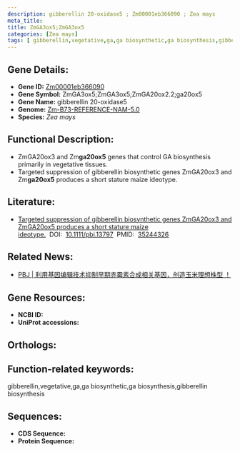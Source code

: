 ```yaml
---
description: gibberellin 20-oxidase5 ; Zm00001eb366090 ; Zea mays
meta_title:
title: ZmGA3ox5;ZmGA3ox5
categories: [Zea mays]
tags: [ gibberellin,vegetative,ga,ga biosynthetic,ga biosynthesis,gibberellin biosynthesis ]
---
```


## Gene Details:
- **Gene ID:**	[Zm00001eb366090]()
- **Gene Symbol:** ZmGA3ox5;ZmGA3ox5;ZmGA20ox2.2;ga20ox5
- **Gene Name:** gibberellin 20-oxidase5
- **Genome:** [Zm-B73-REFERENCE-NAM-5.0]()
- **Species:** *Zea mays*

## Functional Description:
   - ZmGA20ox3 and Zm**ga20ox5** genes that control GA biosynthesis primarily in vegetative tissues.
   - Targeted suppression of gibberellin biosynthetic genes ZmGA20ox3 and Zm**ga20ox5** produces a short stature maize ideotype.

## Literature:
   - [Targeted suppression of gibberellin biosynthetic genes ZmGA20ox3 and ZmGA20ox5 produces a short stature maize ideotype.]( https://onlinelibrary.wiley.com/doi/10.1111/pbi.13797)&nbsp;&nbsp;DOI:&nbsp;&nbsp;[10.1111/pbi.13797](https://onlinelibrary.wiley.com/doi/10.1111/pbi.13797)&nbsp;&nbsp;PMID:&nbsp;&nbsp;[35244326](https://pubmed.ncbi.nlm.nih.gov/35244326/)

## Related News:
   - [PBJ |  利用基因编辑技术抑制早期赤霉素合成相关基因，创造玉米理想株型 ！](https://mp.weixin.qq.com/s?__biz=MzIyOTY2NDYyNQ==&mid=2247534731&idx=3&sn=dfb6263a1a24d7b49d24aa0bcd5723bb&chksm=e8bd3a95dfcab3837d8e6b1b30331a2ac1af4a0fa00854b199ec39022b6d2479e415e9f2fe4e&scene=27#wechat_redirect)

## Gene Resources:
- **NCBI ID:** [](https://www.ncbi.nlm.nih.gov/gene/?term=)
- **UniProt accessions:** [](https://www.uniprot.org/uniprotkb//entry)

## Orthologs:

## Function-related keywords:
gibberellin,vegetative,ga,ga biosynthetic,ga biosynthesis,gibberellin biosynthesis

## Sequences:
- **CDS Sequence:**
- **Protein Sequence:**
